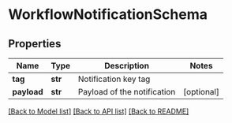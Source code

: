 # WorkflowNotificationSchema

## Properties
Name | Type | Description | Notes
------------ | ------------- | ------------- | -------------
**tag** | **str** | Notification key tag | 
**payload** | **str** | Payload of the notification | [optional] 

[[Back to Model list]](../README.md#documentation-for-models) [[Back to API list]](../README.md#documentation-for-api-endpoints) [[Back to README]](../README.md)



